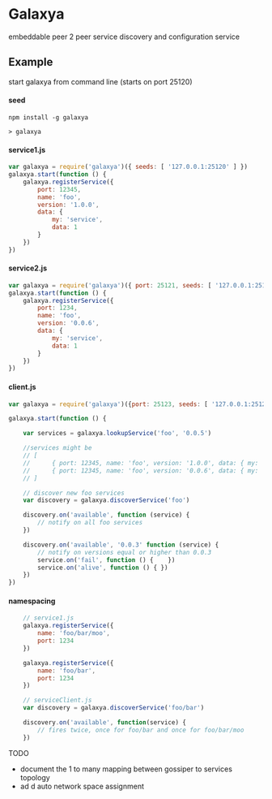 # Galaxya

embeddable peer 2 peer service discovery and configuration service

## Example

start galaxya from command line (starts on port 25120)
#### seed
```
npm install -g galaxya

> galaxya
```

#### service1.js
```javascript
var galaxya = require('galaxya')({ seeds: [ '127.0.0.1:25120' ] })
galaxya.start(function () {
	galaxya.registerService({
		port: 12345,
		name: 'foo',
		version: '1.0.0',
		data: {
			my: 'service',
			data: 1
		}
	})
})
```

#### service2.js
```javascript
var galaxya = require('galaxya')({ port: 25121, seeds: [ '127.0.0.1:25120' ] }})
galaxya.start(function () {
	galaxya.registerService({
		port: 1234,
		name: 'foo',
		version: '0.0.6',
		data: {
			my: 'service',
			data: 1
		}
	})
})
```

#### client.js
```javascript
var galaxya = require('galaxya')({port: 25123, seeds: [ '127.0.0.1:25122' ]})

galaxya.start(function () {

	var services = galaxya.lookupService('foo', '0.0.5')

	//services might be
	// [
	// 		{ port: 12345, name: 'foo', version: '1.0.0', data: { my: 'service', data: 1 }},
	//		{ port: 12345, name: 'foo', version: '0.0.6', data: { my: 'service', data: 1 }}
	// ]

	// discover new foo services
	var discovery = galaxya.discoverService('foo')

	discovery.on('available', function (service) {
		// notify on all foo services
	})

	discovery.on('available', '0.0.3' function (service) {
		// notify on versions equal or higher than 0.0.3
		service.on('fail', function () {	})
		service.on('alive', function () { })
	})
})

```

#### namespacing
```javascript
	// service1.js
	galaxya.registerService({
		name: 'foo/bar/moo',
		port: 1234
	})

	galaxya.registerService({
		name: 'foo/bar',
		port: 1234
	})

	// serviceClient.js
	var discovery = galaxya.discoverService('foo/bar')

	discovery.on('available', function(service) {
		// fires twice, once for foo/bar and once for foo/bar/moo
	})

```


TODO
* document the 1 to many mapping between gossiper to services topology
* ad
d auto network space assignment